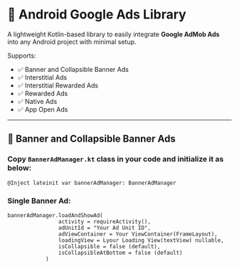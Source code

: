 # 📢 Android Google Ads Library

A lightweight Kotlin-based library to easily integrate **Google AdMob Ads** into any Android project with minimal setup.

Supports:
- ✅ Banner and Collapsible Banner Ads  
- ✅ Interstitial Ads
- ✅ Interstitial Rewarded Ads
- ✅ Rewarded Ads  
- ✅ Native Ads
- ✅ App Open Ads

---

## 🔧 Banner and Collapsible Banner Ads

### Copy `BannerAdManager.kt` class in your code and initialize it as below:

```Initialization
@Inject lateinit var bannerAdManager: BannerAdManager
```
### Single Banner Ad:

```Single ad show
bannerAdManager.loadAndShowAd(
                activity = requireActivity(),
                adUnitId = "Your Ad Unit ID",
                adViewContainer = Your ViewContainer(FrameLayout),
                loadingView = Lyour Loading View(textView) nullable,
                isCollapsible = false (default),
                isCollapsibleAtBottom = false (default)
            )
```


